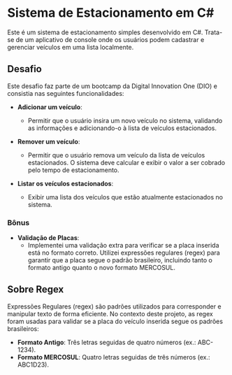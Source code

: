 # Sistema de Estacionamento em C#

Este é um sistema de estacionamento simples desenvolvido em C#. Trata-se de um aplicativo de console onde os usuários podem cadastrar e gerenciar veículos em uma lista localmente.

## Desafio

Este desafio faz parte de um bootcamp da Digital Innovation One (DIO) e consistia nas seguintes funcionalidades:

- **Adicionar um veículo**:
  - Permitir que o usuário insira um novo veículo no sistema, validando as informações e adicionando-o à lista de veículos estacionados.

- **Remover um veículo**:
  - Permitir que o usuário remova um veículo da lista de veículos estacionados. O sistema deve calcular e exibir o valor a ser cobrado pelo tempo de estacionamento.

- **Listar os veículos estacionados**:
  - Exibir uma lista dos veículos que estão atualmente estacionados no sistema.

### Bônus

- **Validação de Placas**:
  - Implementei uma validação extra para verificar se a placa inserida está no formato correto. Utilizei expressões regulares (regex) para garantir que a placa segue o padrão brasileiro, incluindo tanto o formato antigo quanto o novo formato MERCOSUL.

## Sobre Regex

Expressões Regulares (regex) são padrões utilizados para corresponder e manipular texto de forma eficiente. No contexto deste projeto, as regex foram usadas para validar se a placa do veículo inserida segue os padrões brasileiros:

- **Formato Antigo**: Três letras seguidas de quatro números (ex.: ABC-1234).
- **Formato MERCOSUL**: Quatro letras seguidas de três números (ex.: ABC1D23).
